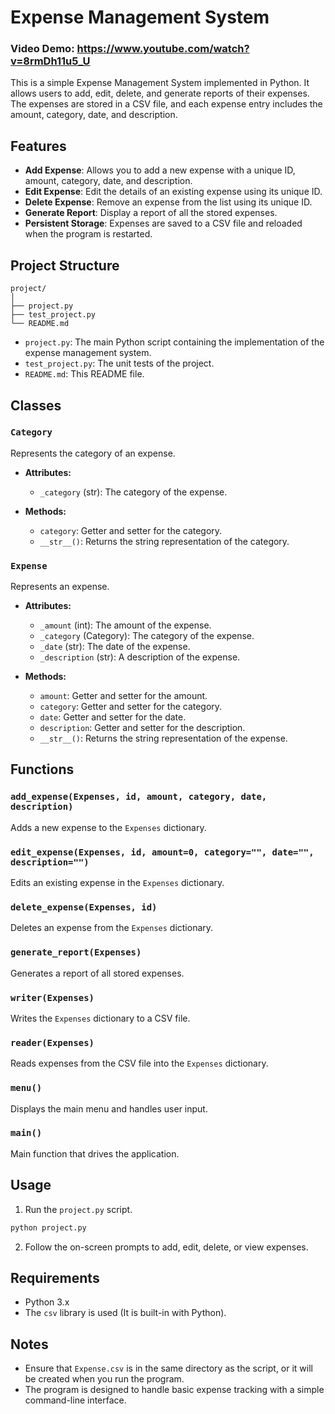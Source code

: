 
# Expense Management System
### Video Demo: https://www.youtube.com/watch?v=8rmDh11u5_U
This is a simple Expense Management System implemented in Python. It allows users to add, edit, delete, and generate reports of their expenses. The expenses are stored in a CSV file, and each expense entry includes the amount, category, date, and description.

## Features

- **Add Expense**: Allows you to add a new expense with a unique ID, amount, category, date, and description.
- **Edit Expense**: Edit the details of an existing expense using its unique ID.
- **Delete Expense**: Remove an expense from the list using its unique ID.
- **Generate Report**: Display a report of all the stored expenses.
- **Persistent Storage**: Expenses are saved to a CSV file and reloaded when the program is restarted.

## Project Structure

```
project/
│
├── project.py
├── test_project.py
└── README.md
```


- `project.py`: The main Python script containing the implementation of the expense management system.
- `test_project.py`: The unit tests of the project.
- `README.md`: This README file.

## Classes

### `Category`
Represents the category of an expense.
- **Attributes:**
  - `_category` (str): The category of the expense.

- **Methods:**
  - `category`: Getter and setter for the category.
  - `__str__()`: Returns the string representation of the category.

### `Expense`
Represents an expense.
- **Attributes:**
  - `_amount` (int): The amount of the expense.
  - `_category` (Category): The category of the expense.
  - `_date` (str): The date of the expense.
  - `_description` (str): A description of the expense.

- **Methods:**
  - `amount`: Getter and setter for the amount.
  - `category`: Getter and setter for the category.
  - `date`: Getter and setter for the date.
  - `description`: Getter and setter for the description.
  - `__str__()`: Returns the string representation of the expense.

## Functions

### `add_expense(Expenses, id, amount, category, date, description)`
Adds a new expense to the `Expenses` dictionary.

### `edit_expense(Expenses, id, amount=0, category="", date="", description="")`
Edits an existing expense in the `Expenses` dictionary.

### `delete_expense(Expenses, id)`
Deletes an expense from the `Expenses` dictionary.

### `generate_report(Expenses)`
Generates a report of all stored expenses.

### `writer(Expenses)`
Writes the `Expenses` dictionary to a CSV file.

### `reader(Expenses)`
Reads expenses from the CSV file into the `Expenses` dictionary.

### `menu()`
Displays the main menu and handles user input.

### `main()`
Main function that drives the application.

## Usage

1. Run the `project.py` script.

```bash
python project.py
```

2. Follow the on-screen prompts to add, edit, delete, or view expenses.

## Requirements

- Python 3.x
- The `csv` library is used (It is built-in with Python).

## Notes

- Ensure that `Expense.csv` is in the same directory as the script, or it will be created when you run the program.
- The program is designed to handle basic expense tracking with a simple command-line interface.

